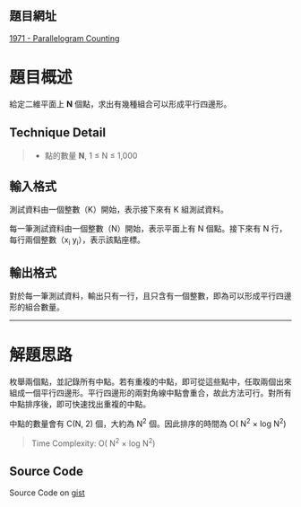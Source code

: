 <!--
[date]: 2011-05-01
[title]: [POJ] 1971 - Parallelogram Counting
[name]: poj-1971-parallelogram-counting
[tag]: POJ, sort | 排序, computational geometry | 計算幾何
-->

題目網址
--------------
[1971 - Parallelogram Counting][1]

題目概述
======

給定二維平面上 **N** 個點，求出有幾種組合可以形成平行四邊形。

Technique Detail
----------------------

> - 點的數量 **N**, 1 ≤ N ≤ 1,000

輸入格式
----------

測試資料由一個整數（K）開始，表示接下來有 K 組測試資料。

每一筆測試資料由一個整數（N）開始，表示平面上有 N 個點。接下來有 N 行，每行兩個整數（x<sub>i</sub> y<sub>i</sub>），表示該點座標。

輸出格式
----------

對於每一筆測試資料，輸出只有一行，且只含有一個整數，即為可以形成平行四邊形的組合數量。

---

解題思路
========

枚舉兩個點，並記錄所有中點。若有重複的中點，即可從這些點中，任取兩個出來組成一個平行四邊形。平行四邊形的兩對角線中點會重合，故此方法可行。對所有中點排序後，即可快速找出重複的中點。

中點的數量會有 C(N, 2) 個，大約為 N<sup>2</sup> 個。因此排序的時間為 O( N<sup>2</sup> × log N<sup>2</sup>)

> Time Complexity: O( N<sup>2</sup> × log N<sup>2</sup>)

Source Code
-----------------

<script src="https://gist.github.com/1612017.js?file=1971%20-%20Parallelogram%20Counting.cpp"></script>

Source Code on [gist][2]

[1]: http://poj.org/problem?id=1971 "1971 - Parallelogram Counting"
[2]: https://gist.github.com/1612017


